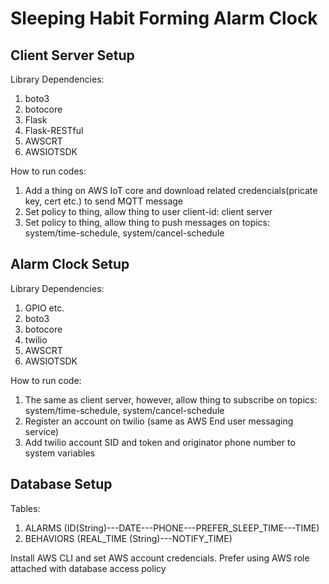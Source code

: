 # Sleeping Habit Forming Alarm Clock

## Client Server Setup

Library Dependencies:

1. boto3
2. botocore
3. Flask
4. Flask-RESTful
5. AWSCRT
6. AWSIOTSDK

How to run codes:

1. Add a thing on AWS IoT core and download related credencials(pricate key, cert etc.) to send MQTT message
2. Set policy to thing, allow thing to user client-id: client server
3. Set policy to thing, allow thing to push messages on topics: system/time-schedule, system/cancel-schedule

## Alarm Clock Setup
Library Dependencies:
1. GPIO etc.
2. boto3
3. botocore
4. twilio
5. AWSCRT
6. AWSIOTSDK

How to run code:
1. The same as client server, however, allow thing to subscribe on topics: system/time-schedule, system/cancel-schedule
2. Register an account on twilio (same as AWS End user messaging service)
3. Add twilio account SID and token and originator phone number to system variables

## Database Setup
Tables:
1. ALARMS (ID(String)---DATE---PHONE---PREFER_SLEEP_TIME---TIME)
2. BEHAVIORS (REAL_TIME (String)---NOTIFY_TIME)

Install AWS CLI and set AWS account credencials. Prefer using AWS role attached with database access policy